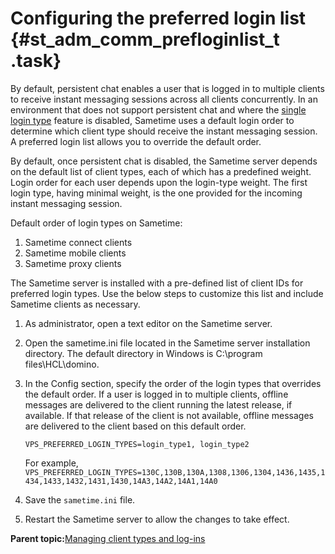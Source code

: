 # Configuring the preferred login list {#st_adm_comm_prefloginlist_t .task}

By default, persistent chat enables a user that is logged in to multiple clients to receive instant messaging sessions across all clients concurrently. In an environment that does not support persistent chat and where the [single login type](st_adm_comm_singlelogintype_t.md) feature is disabled, Sametime uses a default login order to determine which client type should receive the instant messaging session. A preferred login list allows you to override the default order.

By default, once persistent chat is disabled, the Sametime server depends on the default list of client types, each of which has a predefined weight. Login order for each user depends upon the login-type weight. The first login type, having minimal weight, is the one provided for the incoming instant messaging session.

Default order of login types on Sametime:

1.  Sametime connect clients
2.  Sametime mobile clients
3.  Sametime proxy clients

The Sametime server is installed with a pre-defined list of client IDs for preferred login types. Use the below steps to customize this list and include Sametime clients as necessary.

1.  As administrator, open a text editor on the Sametime server.

2.  Open the sametime.ini file located in the Sametime server installation directory. The default directory in Windows is C:\\program files\\HCL\\domino.

3.  In the Config section, specify the order of the login types that overrides the default order. If a user is logged in to multiple clients, offline messages are delivered to the client running the latest release, if available. If that release of the client is not available, offline messages are delivered to the client based on this default order.

    ``` {#codeblock_aqs_dpq_3tb}
    VPS_PREFERRED_LOGIN_TYPES=login_type1, login_type2
    ```

    For example, `VPS_PREFERRED_LOGIN_TYPES=130C,130B,130A,1308,1306,1304,1436,1435,1434,1433,1432,1431,1430,14A3,14A2,14A1,14A0`

4.  Save the `sametime.ini` file.

5.  Restart the Sametime server to allow the changes to take effect.


**Parent topic:**[Managing client types and log-ins](st_adm_comm_manageclientlogin_c.md)

